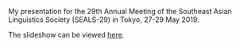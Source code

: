 My presentation for the 29th Annual Meeting of the Southeast Asian Linguistics Society (SEALS-29) in Tokyo, 27-29 May 2019.

The slideshow can be viewed [here](https://goderich.github.io/seals29/).
